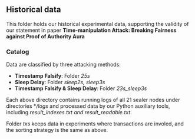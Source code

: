 ## **Historical data**
This folder holds our historical experimental data, supporting the validity of our statement in paper **Time-manipulation Attack: Breaking Fairness against Proof of Authority Aura** 

### **Catalog**
Data are classified by three attacking methods:

* **Timestamp Falsify**: Folder *25s*
* **Sleep Delay**: Folder *sleep2s, sleep3s*
* **Timestamp Falsify & Sleep Delay**: Folder *23s_sleep3s*

Each above directory contains running logs of all $21$ sealer nodes under directories **/logs* and processed data by our Python auxiliary tools, including *result_indexes.txt and result_readable.txt*.

Folder *txs* keeps data in experiments where transactions are involed, and the sorting strategy is the same as above.

